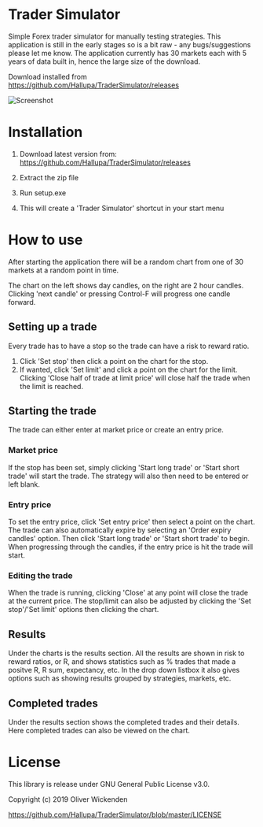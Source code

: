 # Trader Simulator
Simple Forex trader simulator for manually testing strategies.
This application is still in the early stages so is a bit raw - any bugs/suggestions please let me know.
The application currently has 30 markets each with 5 years of data built in, hence the large size of the download.

Download installed from https://github.com/Hallupa/TraderSimulator/releases

![Screenshot](https://github.com/Hallupa/TraderSimulator/blob/master/Docs/Images/Screenshot.png)

# Installation
1. Download latest version from:
https://github.com/Hallupa/TraderSimulator/releases

2. Extract the zip file
3. Run setup.exe
4. This will create a 'Trader Simulator' shortcut in your start menu

# How to use
After starting the application there will be a random chart from one of 30 markets at a random point in time.

The chart on the left shows day candles, on the right are 2 hour candles.
Clicking 'next candle' or pressing Control-F will progress one candle forward.

## Setting up a trade
Every trade has to have a stop so the trade can have a risk to reward ratio.
1. Click 'Set stop' then click a point on the chart for the stop.
2. If wanted, click 'Set limit' and click a point on the chart for the limit. Clicking 'Close half of trade at limit price' will close half the trade when the limit is reached.

## Starting the trade
The trade can either enter at market price or create an entry price.
### Market price
If the stop has been set, simply clicking 'Start long trade' or 'Start short trade' will start the trade.
The strategy will also then need to be entered or left blank.
### Entry price
To set the entry price, click 'Set entry price' then select a point on the chart.
The trade can also automatically expire by selecting an 'Order expiry candles' option.
Then click 'Start long trade' or 'Start short trade' to begin. When progressing through the candles, if the entry price is hit the trade will start.
### Editing the trade
When the trade is running, clicking 'Close' at any point will close the trade at the current price.
The stop/limit can also be adjusted by clicking the 'Set stop'/'Set limit' options then clicking the chart.

## Results
Under the charts is the results section.
All the results are shown in risk to reward ratios, or R, and shows statistics such as % trades that made a positve R, R sum, expectancy, etc.
In the drop down listbox it also gives options such as showing results grouped by strategies, markets, etc.

## Completed trades
Under the results section shows the completed trades and their details. Here completed trades can also be viewed on the chart.

# License

This library is release under GNU General Public License v3.0.

Copyright (c) 2019 Oliver Wickenden

https://github.com/Hallupa/TraderSimulator/blob/master/LICENSE
